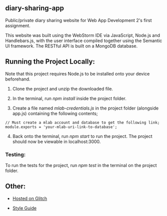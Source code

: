 ## diary-sharing-app
Public/private diary sharing website for Web App Development 2's first assignment.

This website was built using the WebStorm IDE via JavaScript, Node.js and Handlebars.js, with the user interface compiled together using the Semantic UI framework. The RESTful API is built on a MongoDB database.

## Running the Project Locally:
Note that this project requires Node.js to be installed onto your device beforehand.

1) Clone the project and unzip the downloaded file.

2) In the terminal, run *npm install* inside the project folder.

3) Create a file named *mlab-credentials.js* in the project folder (alongside app.js) containing the following contents;
```
// Must create a mlab account and database to get the following link;
module.exports = 'your-mlab-uri-link-to-database';
```

4) Back onto the terminal, run *npm start* to run the project. The project should now be viewable in localhost:3000.

### Testing:
To run the tests for the project, run *npm test* in the terminal on the project folder.

## Other:
- [Hosted on Glitch](https://andyandya-diary-sharing.glitch.me/)

- [Style Guide](https://github.com/airbnb/javascript)
